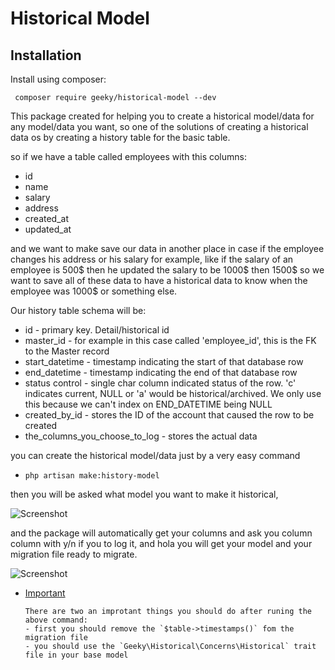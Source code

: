   # Historical Model
  
  ## Installation
   Install using composer:
    
     composer require geeky/historical-model --dev
     
  This package created for helping you to create a historical model/data for any model/data you want, so one of the solutions of creating a historical data os by creating a history table for the basic table.
  
  so if we have a table called employees with this columns:
  - id
  - name
  - salary
  - address
  - created_at
  - updated_at
  
  and we want to make save our data in another place in case if the employee changes his address or his salary for example,
  like if the salary of an employee is 500$ then he updated the salary to be 1000$ then 1500$ so we want to save all of these data to have a historical data to know when the employee was 1000$ or something else.
  
  Our history table schema will be:
  - id - primary key. Detail/historical id
  - master_id - for example in this case called 'employee_id', this is the FK to the Master record
  - start_datetime - timestamp indicating the start of that database row
  - end_datetime - timestamp indicating the end of that database row
  - status control - single char column indicated status of the row. 'c' indicates current, NULL or 'a' would be historical/archived. We only use this because we can't index on END_DATETIME being NULL
  - created_by_id - stores the ID of the account that caused the row to be created
  - the_columns_you_choose_to_log - stores the actual data  
     
 you can create the historical model/data just by a very easy command  
  - `php artisan make:history-model`

then you will be asked what model you want to make it historical,

![Screenshot](https://i.ibb.co/3MTxsjF/Screenshot-from-2020-07-19-01-32-50.png)

and the package will automatically get your columns and ask you column column with y/n if you to log it, and hola you will get your model and your migration file
ready to migrate.

![Screenshot](https://i.ibb.co/PwhQT2r/Screenshot-from-2020-07-19-01-33-25.png)

   
  * [Important](#imp)
  
        There are two an improtant things you should do after runing the above command:
        - first you should remove the `$table->timestamps()` fom the migration file
        - you should use the `Geeky\Historical\Concerns\Historical` trait file in your base model 
